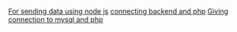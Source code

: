 <a href="https://raddy.co.uk/blog/using-node-js-with-mysql-crud-xampp-phpmyadmin/"> For sending data using node js</a>
<a href="https://www.cloudways.com/blog/connect-mysql-with-php/"> connecting backend and php</a>
<a href=" https://www.w3schools.com/php/php_mysql_connect.asp"> Giving connection to mysql and php</a>